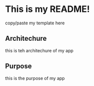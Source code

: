 # This is my README!

copy/paste my template here

## Architechure

this is teh architechure of my app


## Purpose

this is the purpose of my app